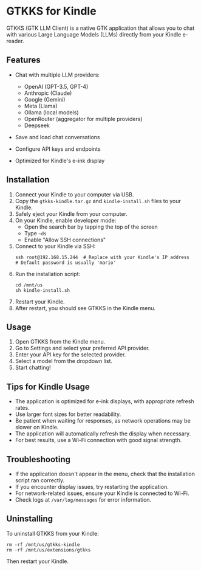 # GTKKS for Kindle

GTKKS (GTK LLM Client) is a native GTK application that allows you to chat with various Large Language Models (LLMs) directly from your Kindle e-reader.

## Features

- Chat with multiple LLM providers:
  - OpenAI (GPT-3.5, GPT-4)
  - Anthropic (Claude)
  - Google (Gemini)
  - Meta (Llama)
  - Ollama (local models)
  - OpenRouter (aggregator for multiple providers)
  - Deepseek

- Save and load chat conversations
- Configure API keys and endpoints
- Optimized for Kindle's e-ink display

## Installation

1. Connect your Kindle to your computer via USB.
2. Copy the `gtkks-kindle.tar.gz` and `kindle-install.sh` files to your Kindle.
3. Safely eject your Kindle from your computer.
4. On your Kindle, enable developer mode:
   - Open the search bar by tapping the top of the screen
   - Type `~ds`
   - Enable "Allow SSH connections"
5. Connect to your Kindle via SSH:
   ```
   ssh root@192.168.15.244  # Replace with your Kindle's IP address
   # Default password is usually 'mario'
   ```
6. Run the installation script:
   ```
   cd /mnt/us
   sh kindle-install.sh
   ```
7. Restart your Kindle.
8. After restart, you should see GTKKS in the Kindle menu.

## Usage

1. Open GTKKS from the Kindle menu.
2. Go to Settings and select your preferred API provider.
3. Enter your API key for the selected provider.
4. Select a model from the dropdown list.
5. Start chatting!

## Tips for Kindle Usage

- The application is optimized for e-ink displays, with appropriate refresh rates.
- Use larger font sizes for better readability.
- Be patient when waiting for responses, as network operations may be slower on Kindle.
- The application will automatically refresh the display when necessary.
- For best results, use a Wi-Fi connection with good signal strength.

## Troubleshooting

- If the application doesn't appear in the menu, check that the installation script ran correctly.
- If you encounter display issues, try restarting the application.
- For network-related issues, ensure your Kindle is connected to Wi-Fi.
- Check logs at `/var/log/messages` for error information.

## Uninstalling

To uninstall GTKKS from your Kindle:

```
rm -rf /mnt/us/gtkks-kindle
rm -rf /mnt/us/extensions/gtkks
```

Then restart your Kindle. 